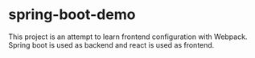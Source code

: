 # spring-boot-demo
This project is an attempt to learn frontend configuration with Webpack.  
Spring boot is used as backend and react is used as frontend. 
